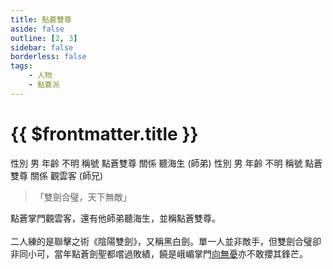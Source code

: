 ```yaml
---
title: 點蒼雙尊
aside: false
outline: [2, 3]
sidebar: false
borderless: false
tags:
    - 人物
    - 點蒼派
---
```


# {{ $frontmatter.title }}

<ChTabs position="bottom">
	<ChTab title="觀雲客">
		<Ch src='/images/characters/special202/normal.png' position='right'/>
		<ChName nameZh='觀雲客' nameEn='Guan Yun Ke' position='right' />
		<ChTable>
			<ChTr>
				<ChTd isTitle=true>
					性別
				</ChTd>
				<ChTd>
					男
				</ChTd>
			</ChTr>
			<ChTr>
				<ChTd isTitle=true>
					年齡
				</ChTd>
				<ChTd>
					不明
				</ChTd>
			</ChTr>
			<ChTr>
				<ChTd isTitle=true position='center'>
					稱號
				</ChTd>
			</ChTr>
			<ChTr>
				<ChTd position='center'>
					點蒼雙尊
				</ChTd>
			</ChTr>
			<ChTr>
				<ChTd isTitle=true position='center'>
					關係
				</ChTd>
			</ChTr>
			<ChTr>
				<ChTd position='center'>
					聽海生 (師弟)
				</ChTd>
			</ChTr>
		</ChTable>
	</ChTab>
	<ChTab title="聽海生">
		<Ch src='/images/characters/special203/normal.png' position='right'/>
		<ChName nameZh='聽海生' nameEn='Ting Hai Sheng' position='right' />
		<ChTable>
			<ChTr>
				<ChTd isTitle=true>
					性別
				</ChTd>
				<ChTd>
					男
				</ChTd>
			</ChTr>
			<ChTr>
				<ChTd isTitle=true>
					年齡
				</ChTd>
				<ChTd>
					不明
				</ChTd>
			</ChTr>
			<ChTr>
				<ChTd isTitle=true position='center'>
					稱號
				</ChTd>
			</ChTr>
			<ChTr>
				<ChTd position='center'>
					點蒼雙尊
				</ChTd>
			</ChTr>
			<ChTr>
				<ChTd isTitle=true position='center'>
					關係
				</ChTd>
			</ChTr>
			<ChTr>
				<ChTd position='center'>
					觀雲客 (師兄)
				</ChTd>
			</ChTr>
		</ChTable>
	</ChTab>
</ChTabs>

> 「雙劍合璧，天下無敵」

點蒼掌門觀雲客，還有他師弟聽海生，並稱點蒼雙尊。
<br><br>
二人練的是聯擊之術《陰陽雙劍》，又稱黑白劍。單一人並非敵手，但雙劍合璧卻非同小可，當年點蒼劍聖都嚐過敗績，饒是峨嵋掌門[向無憂](special408)亦不敢攖其鋒芒。

